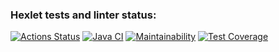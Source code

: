 ### Hexlet tests and linter status:
[![Actions Status](https://github.com/ruslVT/java-project-78/workflows/hexlet-check/badge.svg)](https://github.com/ruslVT/java-project-78/actions)
[![Java CI](https://github.com/ruslVT/java-project-78/actions/workflows/java-ci.yml/badge.svg)](https://github.com/ruslVT/java-project-78/actions/workflows/java-ci.yml)
[![Maintainability](https://api.codeclimate.com/v1/badges/0326ca120d5db5b9799c/maintainability)](https://codeclimate.com/github/ruslVT/java-project-78/maintainability)
[![Test Coverage](https://api.codeclimate.com/v1/badges/0326ca120d5db5b9799c/test_coverage)](https://codeclimate.com/github/ruslVT/java-project-78/test_coverage)

